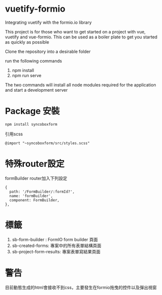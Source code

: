 # vuetify-formio
Integrating vuetify with the formio.io library

This project is for those who want to get started on a project with vue, vuetify and vue-formio. This can be used as a boiler plate to get you started as quickly as possible


Clone the repository into a desirable folder

run the following commands
1. npm install
2. npm run serve

The two commands will install all node modules required for the application and start a development server

# Package 安裝
```
npm install syncoboxform
```
引用scss
```
@import "~syncoboxform/src/styles.scss" 
```

# 特殊router設定
formBuilder router加入下列設定
```
{
  path: '/FormBuilder/:formId?',
  name: 'formBuilder',
  component: FormBuilder,
},
```
# 標籤
1. sb-form-builder : FormIO form builder 頁面
2. sb-created-forms: 專案中的所有表單結構頁面
3. sb-project-form-results: 專案表單寫結果頁面
# 警告
目前動態生成的html會接收不到css，主要發生在formio拖曳的控件以及彈出視窗
